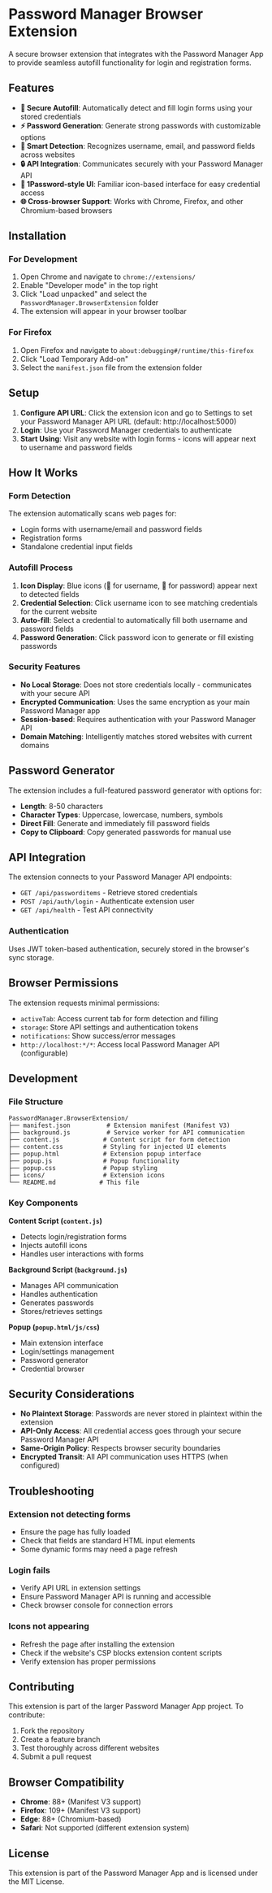 # Password Manager Browser Extension

A secure browser extension that integrates with the Password Manager App to provide seamless autofill functionality for login and registration forms.

## Features

- **🔐 Secure Autofill**: Automatically detect and fill login forms using your stored credentials
- **⚡ Password Generation**: Generate strong passwords with customizable options
- **🎯 Smart Detection**: Recognizes username, email, and password fields across websites
- **🔒 API Integration**: Communicates securely with your Password Manager API
- **🎨 1Password-style UI**: Familiar icon-based interface for easy credential access
- **🌐 Cross-browser Support**: Works with Chrome, Firefox, and other Chromium-based browsers

## Installation

### For Development

1. Open Chrome and navigate to `chrome://extensions/`
2. Enable "Developer mode" in the top right
3. Click "Load unpacked" and select the `PasswordManager.BrowserExtension` folder
4. The extension will appear in your browser toolbar

### For Firefox

1. Open Firefox and navigate to `about:debugging#/runtime/this-firefox`
2. Click "Load Temporary Add-on"
3. Select the `manifest.json` file from the extension folder

## Setup

1. **Configure API URL**: Click the extension icon and go to Settings to set your Password Manager API URL (default: http://localhost:5000)
2. **Login**: Use your Password Manager credentials to authenticate
3. **Start Using**: Visit any website with login forms - icons will appear next to username and password fields

## How It Works

### Form Detection
The extension automatically scans web pages for:
- Login forms with username/email and password fields
- Registration forms
- Standalone credential input fields

### Autofill Process
1. **Icon Display**: Blue icons (👤 for username, 🔑 for password) appear next to detected fields
2. **Credential Selection**: Click username icon to see matching credentials for the current website
3. **Auto-fill**: Select a credential to automatically fill both username and password fields
4. **Password Generation**: Click password icon to generate or fill existing passwords

### Security Features
- **No Local Storage**: Does not store credentials locally - communicates with your secure API
- **Encrypted Communication**: Uses the same encryption as your main Password Manager app
- **Session-based**: Requires authentication with your Password Manager API
- **Domain Matching**: Intelligently matches stored websites with current domains

## Password Generator

The extension includes a full-featured password generator with options for:
- **Length**: 8-50 characters
- **Character Types**: Uppercase, lowercase, numbers, symbols
- **Direct Fill**: Generate and immediately fill password fields
- **Copy to Clipboard**: Copy generated passwords for manual use

## API Integration

The extension connects to your Password Manager API endpoints:
- `GET /api/passworditems` - Retrieve stored credentials
- `POST /api/auth/login` - Authenticate extension user
- `GET /api/health` - Test API connectivity

### Authentication
Uses JWT token-based authentication, securely stored in the browser's sync storage.

## Browser Permissions

The extension requests minimal permissions:
- `activeTab`: Access current tab for form detection and filling
- `storage`: Store API settings and authentication tokens
- `notifications`: Show success/error messages
- `http://localhost:*/*`: Access local Password Manager API (configurable)

## Development

### File Structure
```
PasswordManager.BrowserExtension/
├── manifest.json          # Extension manifest (Manifest V3)
├── background.js          # Service worker for API communication
├── content.js            # Content script for form detection
├── content.css           # Styling for injected UI elements
├── popup.html            # Extension popup interface
├── popup.js              # Popup functionality
├── popup.css             # Popup styling
├── icons/                # Extension icons
└── README.md            # This file
```

### Key Components

**Content Script (`content.js`)**
- Detects login/registration forms
- Injects autofill icons
- Handles user interactions with forms

**Background Script (`background.js`)**
- Manages API communication
- Handles authentication
- Generates passwords
- Stores/retrieves settings

**Popup (`popup.html/js/css`)**
- Main extension interface
- Login/settings management
- Password generator
- Credential browser

## Security Considerations

- **No Plaintext Storage**: Passwords are never stored in plaintext within the extension
- **API-Only Access**: All credential access goes through your secure Password Manager API
- **Same-Origin Policy**: Respects browser security boundaries
- **Encrypted Transit**: All API communication uses HTTPS (when configured)

## Troubleshooting

### Extension not detecting forms
- Ensure the page has fully loaded
- Check that fields are standard HTML input elements
- Some dynamic forms may need a page refresh

### Login fails
- Verify API URL in extension settings
- Ensure Password Manager API is running and accessible
- Check browser console for connection errors

### Icons not appearing
- Refresh the page after installing the extension
- Check if the website's CSP blocks extension content scripts
- Verify extension has proper permissions

## Contributing

This extension is part of the larger Password Manager App project. To contribute:

1. Fork the repository
2. Create a feature branch
3. Test thoroughly across different websites
4. Submit a pull request

## Browser Compatibility

- **Chrome**: 88+ (Manifest V3 support)
- **Firefox**: 109+ (Manifest V3 support)
- **Edge**: 88+ (Chromium-based)
- **Safari**: Not supported (different extension system)

## License

This extension is part of the Password Manager App and is licensed under the MIT License.